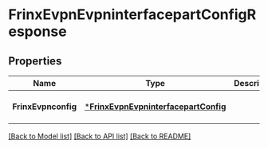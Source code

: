 # FrinxEvpnEvpninterfacepartConfigResponse

## Properties
Name | Type | Description | Notes
------------ | ------------- | ------------- | -------------
**FrinxEvpnconfig** | [***FrinxEvpnEvpninterfacepartConfig**](frinx.evpn.evpninterfacepart.Config.md) |  | [optional] [default to null]

[[Back to Model list]](../README.md#documentation-for-models) [[Back to API list]](../README.md#documentation-for-api-endpoints) [[Back to README]](../README.md)


